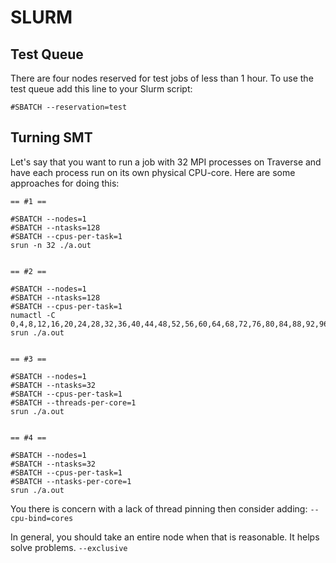 # SLURM

## Test Queue

There are four nodes reserved for test jobs of less than 1 hour. To use the test queue add this line to your Slurm script:

```
#SBATCH --reservation=test
```

## Turning SMT

Let's say that you want to run a job with 32 MPI processes on Traverse and have each process run on its own physical CPU-core. Here are some approaches for doing this:

```
== #1 ==

#SBATCH --nodes=1
#SBATCH --ntasks=128
#SBATCH --cpus-per-task=1
srun -n 32 ./a.out


== #2 ==

#SBATCH --nodes=1
#SBATCH --ntasks=128
#SBATCH --cpus-per-task=1
numactl -C 0,4,8,12,16,20,24,28,32,36,40,44,48,52,56,60,64,68,72,76,80,84,88,92,96,100,104,108,112,116,120,124 srun ./a.out


== #3 ==

#SBATCH --nodes=1
#SBATCH --ntasks=32
#SBATCH --cpus-per-task=1
#SBATCH --threads-per-core=1
srun ./a.out


== #4 ==

#SBATCH --nodes=1
#SBATCH --ntasks=32
#SBATCH --cpus-per-task=1
#SBATCH --ntasks-per-core=1
srun ./a.out
```

You there is concern with a lack of thread pinning then consider adding: `--cpu-bind=cores`

In general, you should take an entire node when that is reasonable. It helps solve problems. `--exclusive`

